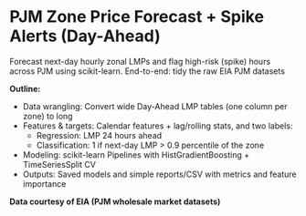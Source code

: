 # PJM Zone Price Forecast + Spike Alerts (Day-Ahead)

Forecast next-day hourly zonal LMPs and flag high-risk (spike) hours across PJM using scikit-learn. End-to-end: tidy the raw EIA PJM datasets

**Outline:**
  - Data wrangling: Convert wide Day-Ahead LMP tables (one column per zone) to long
  - Features & targets: Calendar features + lag/rolling stats, and two labels:
      - Regression: LMP 24 hours ahead
      - Classification: 1 if next-day LMP > 0.9 percentile of the zone
  - Modeling: scikit-learn Pipelines with HistGradientBoosting + TimeSeriesSplit CV
  - Outputs: Saved models and simple reports/CSV with metrics and feature importance


**Data courtesy of EIA (PJM wholesale market datasets)**


